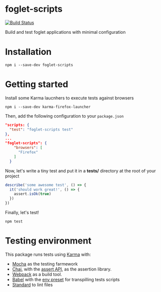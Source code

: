 # foglet-scripts
[![Build Status](https://travis-ci.org/RAN3D/foglet-scripts.svg?branch=master)](https://travis-ci.org/RAN3D/foglet-scripts)

Build and test foglet applications with minimal configuration

# Installation

```
npm i --save-dev foglet-scripts
```

# Getting started

Install some Karma laucnhers to execute tests against browsers

```
npm i --save-dev karma-firefox-launcher
```

Then, add the following configuration to your `package.json`

```json
"scripts: {
  "test": "foglet-scripts test"
},
...
"foglet-scripts": {
    "browsers": [
      "Firefox"
    ]
  }
```

Now, let's write a tiny test and put it in a **tests/** directory at the root of your project
```javascript
describe('some awesome test', () => {
  it('should work great!', () => {
    assert.isOk(true)
  })
})
```

Finally, let's test!
```
npm test
```

# Testing environment

This package runs tests using [Karma](https://karma-runner.github.io/1.0/index.html) with:

* [Mocha](https://mochajs.org/) as the testing farmework 
* [Chai](http://chaijs.com/), with the [assert API](http://chaijs.com/api/assert/), as the assertion library.
* [Webpack](https://webpack.js.org/) as a build tool. 
* [Babel](https://babeljs.io/) with the [env preset](https://github.com/babel/babel-preset-env) for transpilling tests scripts
* [Standard](https://standardjs.com/) to lint files
